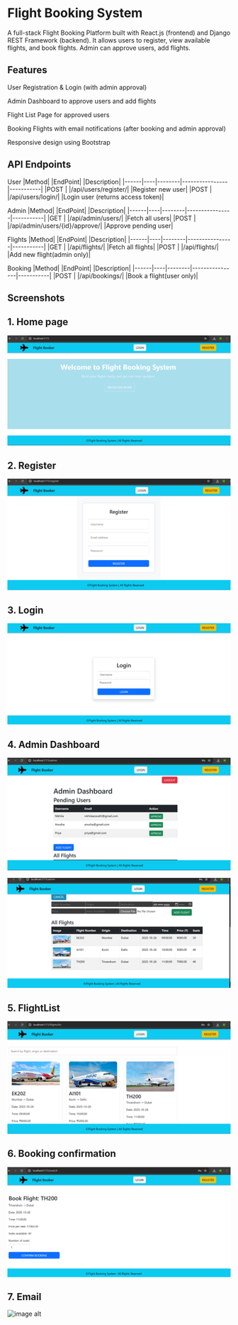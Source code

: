 # Flight Booking System

A full-stack Flight Booking Platform built with React.js (frontend) and Django REST Framework (backend).
It allows users to register, view available flights, and book flights. Admin can approve users, add flights.

## Features

User Registration & Login (with admin approval)

Admin Dashboard to approve users and add flights

Flight List Page for approved users

Booking Flights with email notifications (after booking and admin approval)

Responsive design using Bootstrap

## API Endpoints

User
|Method|    |EndPoint|                |Description|
|------|----|--------|----------------|-----------|
|POST  |    |/api/users/register/|    |Register new user|
|POST  |    |/api/users/login/|       |Login user (returns access token)|

Admin
|Method|    |EndPoint|                |Description|
|------|----|--------|----------------|-----------|
|GET  |    |/api/admin/users/|    |Fetch all users|
|POST  |    |/api/admin/users/{id}/approve/|       |Approve pending user|

Flights
|Method|    |EndPoint|                |Description|
|------|----|--------|----------------|-----------|
|GET  |    |/api/flights/|    |Fetch all flights|
|POST  |    |/api/flights/|       |Add new flight(admin only)|

Booking
|Method|    |EndPoint|                |Description|
|------|----|--------|----------------|-----------|
|POST |    |/api/bookings/|    |Book a flight(user only)|






## Screenshots

## 1. Home page
![image alt](https://github.com/Nikhila-27/Flight-Booking-Management/blob/a2d8899250fb9ef828f43bb9a7f11e919c776361/client/FlightProject/Screenshot%202025-10-25%20112729.png)

## 2. Register
![image alt](https://github.com/Nikhila-27/Flight-Booking-Management/blob/6b439593dd86800698e5b1f60605a2e9b2c5cc13/client/FlightProject/Screenshot%202025-10-25%20111928.png)

## 3. Login
![image alt](https://github.com/Nikhila-27/Flight-Booking-Management/blob/0ba8e050240687f51381bfd5bbc85f8e7eb495ea/client/FlightProject/Screenshot%202025-10-25%20111954.png)

## 4. Admin Dashboard
![image](https://github.com/Nikhila-27/Flight-Booking-Management/blob/6eb70c821f18932e13727dcf18d187d2895a9d4c/client/FlightProject/Screenshot%202025-10-25%20112339.png)

![image alt](https://github.com/Nikhila-27/Flight-Booking-Management/blob/dac76d0b2b2a64b3200dec5ef220ec44c55266ca/client/FlightProject/Screenshot%202025-10-25%20112408.png)

## 5. FlightList
![image alt](https://github.com/Nikhila-27/Flight-Booking-Management/blob/4f2f6098850f201ee82b19a552281561063c0128/client/FlightProject/Screenshot%202025-10-25%20112540.png)

## 6. Booking confirmation
![image alt](https://github.com/Nikhila-27/Flight-Booking-Management/blob/0942f6df63292d06eaff2599b5cedc827f411d86/client/FlightProject/Screenshot%202025-10-25%20112619.png)

## 7. Email
![image alt](https://github.com/Nikhila-27/Air-Booking/blob/f6f082ba360b25b8b3c1dec5be9ded2ee1ee8f31/Screenshot%202025-10-25%20123923.png)
